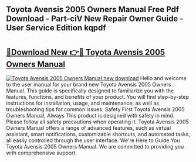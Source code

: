 ## Toyota Avensis 2005 Owners Manual Free Pdf Download - Part-ciV New Repair Owner Guide - User Service Edition kqpdf

# <h2><a href="http://cf11022.oget.top/?id=Toyota+Avensis+2005+Owners+Manual">🔗Download New 👉🔴 Toyota Avensis 2005 Owners Manual</a></h2>

[![Toyota Avensis 2005 Owners Manual new download](https://i.imgur.com/5g1atiW.png)](http://cf11022.oget.top/?id=Toyota+Avensis+2005+Owners+Manual)
Hello and welcome to the user manual for your brand new Toyota Avensis 2005 Owners Manual. This guide is specifically designed to familiarize you with the features, functions, and benefits of your product. You will find step-by-step instructions for installation, usage, and maintenance, as well as troubleshooting tips for common issues. Safety First Toyota Avensis 2005 Owners Manual, Always This product is designed with safety in mind. Please follow all safety precautions when operating it. Toyota Avensis 2005 Owners Manual offers a range of advanced features, such as virtual assistant, smart notifications, customizable shortcuts, and automated tasks, all easily controlled through the user interface. We're Here to Guide You Toyota Avensis 2005 Owners Manual. We are committed to providing you with comprehensive support.
